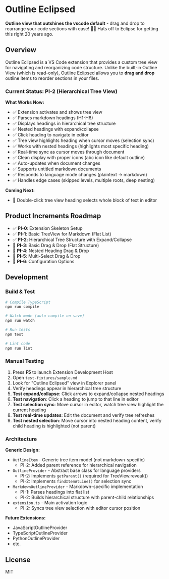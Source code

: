 # Outline Eclipsed

**Outline view that outshines the vscode default** - drag and drop to rearrange your code sections with ease! 🌙✨ Hats off to Eclipse for getting this right 20 years ago.

## Overview

Outline Eclipsed is a VS Code extension that provides a custom tree view for navigating and reorganizing code structure. Unlike the built-in Outline View (which is read-only), Outline Eclipsed allows you to **drag and drop** outline items to reorder sections in your files.

### Current Status: PI-2 (Hierarchical Tree View)

**What Works Now:**
- ✅ Extension activates and shows tree view
- ✅ Parses markdown headings (H1-H6)
- ✅ Displays headings in hierarchical tree structure
- ✅ Nested headings with expand/collapse
- ✅ Click heading to navigate in editor
- ✅ Tree view highlights heading when cursor moves (selection sync)
- ✅ Works with nested headings (highlights most specific heading)
- ✅ Real-time sync as cursor moves through document
- ✅ Clean display with proper icons (abc icon like default outline)
- ✅ Auto-updates when document changes
- ✅ Supports untitled markdown documents
- ✅ Responds to language mode changes (plaintext → markdown)
- ✅ Handles edge cases (skipped levels, multiple roots, deep nesting)

**Coming Next:**
- 🔲 Double-click tree view heading selects whole block of text in editor

## Product Increments Roadmap

- ✅ **PI-0**: Extension Skeleton Setup
- ✅ **PI-1**: Basic TreeView for Markdown (Flat List)
- ✅ **PI-2**: Hierarchical Tree Structure with Expand/Collapse
- 🔲 **PI-3**: Basic Drag & Drop (Flat Structure)
- 🔲 **PI-4**: Nested Heading Drag & Drop
- 🔲 **PI-5**: Multi-Select Drag & Drop
- 🔲 **PI-6**: Configuration Options

## Development

### Build & Test

```bash
# Compile TypeScript
npm run compile

# Watch mode (auto-compile on save)
npm run watch

# Run tests
npm test

# Lint code
npm run lint
```

### Manual Testing

1. Press **F5** to launch Extension Development Host
2. Open `test-fixtures/sample.md`
3. Look for "Outline Eclipsed" view in Explorer panel
4. Verify headings appear in hierarchical tree structure
5. **Test expand/collapse**: Click arrows to expand/collapse nested headings
6. **Test navigation**: Click a heading to jump to that line in editor
7. **Test selection sync**: Move cursor in editor, watch tree view highlight the current heading
8. **Test real-time updates**: Edit the document and verify tree refreshes
9. **Test nested selection**: Move cursor into nested heading content, verify child heading is highlighted (not parent)

### Architecture

**Generic Design:**
- `OutlineItem` - Generic tree item model (not markdown-specific)
  - PI-2: Added parent reference for hierarchical navigation
- `OutlineProvider` - Abstract base class for language providers
  - PI-2: Implements `getParent()` (required for TreeView.reveal())
  - PI-2: Implements `findItemAtLine()` for selection sync
- `MarkdownOutlineProvider` - Markdown-specific implementation
  - PI-1: Parses headings into flat list
  - PI-2: Builds hierarchical structure with parent-child relationships
- `extension.ts` - Main activation logic
  - PI-2: Syncs tree view selection with editor cursor position

**Future Extensions:**
- JavaScriptOutlineProvider
- TypeScriptOutlineProvider
- PythonOutlineProvider
- etc.

## License

MIT
